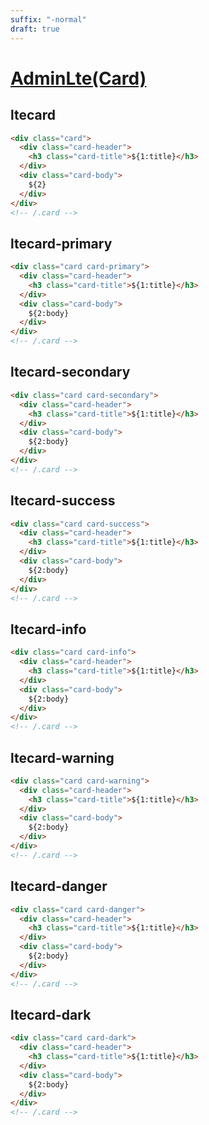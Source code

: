 ```yaml
---
suffix: "-normal"
draft: true
---
```

[AdminLte(Card)](https://adminlte.io/docs/3.2/components/cards.html)
=======================

ltecard
---------------------

```html
<div class="card">
  <div class="card-header">
    <h3 class="card-title">${1:title}</h3>
  </div>
  <div class="card-body">
    ${2}
  </div>
</div>
<!-- /.card -->
```

ltecard-primary
---------------------

```html
<div class="card card-primary">
  <div class="card-header">
    <h3 class="card-title">${1:title}</h3>
  </div>
  <div class="card-body">
    ${2:body}
  </div>
</div>
<!-- /.card -->
```

ltecard-secondary
---------------------

```html
<div class="card card-secondary">
  <div class="card-header">
    <h3 class="card-title">${1:title}</h3>
  </div>
  <div class="card-body">
    ${2:body}
  </div>
</div>
<!-- /.card -->
```

ltecard-success
---------------------

```html
<div class="card card-success">
  <div class="card-header">
    <h3 class="card-title">${1:title}</h3>
  </div>
  <div class="card-body">
    ${2:body}
  </div>
</div>
<!-- /.card -->
```

ltecard-info
---------------------

```html
<div class="card card-info">
  <div class="card-header">
    <h3 class="card-title">${1:title}</h3>
  </div>
  <div class="card-body">
    ${2:body}
  </div>
</div>
<!-- /.card -->
```

ltecard-warning
---------------------

```html
<div class="card card-warning">
  <div class="card-header">
    <h3 class="card-title">${1:title}</h3>
  </div>
  <div class="card-body">
    ${2:body}
  </div>
</div>
<!-- /.card -->
```

ltecard-danger
---------------------

```html
<div class="card card-danger">
  <div class="card-header">
    <h3 class="card-title">${1:title}</h3>
  </div>
  <div class="card-body">
    ${2:body}
  </div>
</div>
<!-- /.card -->
```

ltecard-dark
---------------------

```html
<div class="card card-dark">
  <div class="card-header">
    <h3 class="card-title">${1:title}</h3>
  </div>
  <div class="card-body">
    ${2:body}
  </div>
</div>
<!-- /.card -->
```
